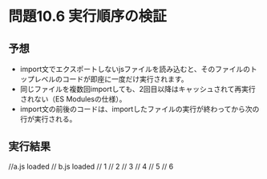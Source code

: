 # 問題10.6 実行順序の検証

## 予想

- import文でエクスポートしないjsファイルを読み込むと、そのファイルのトップレベルのコードが即座に一度だけ実行されます。
- 同じファイルを複数回importしても、2回目以降はキャッシュされて再実行されない（ES Modulesの仕様）。
- import文の前後のコードは、importしたファイルの実行が終わってから次の行が実行される。

## 実行結果

//a.js loaded
// b.js loaded
// 1
// 2
// 3
// 4
// 5
// 6
